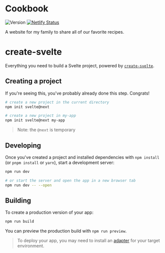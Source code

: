 # Cookbook

![Version](https://img.shields.io/github/package-json/v/vmroycroft/cookbook)
[![Netlify Status](https://api.netlify.com/api/v1/badges/62b7c4cd-e09d-4f96-89b6-f09fddf0a145/deploy-status)](https://app.netlify.com/sites/confident-mirzakhani-2d3b11/deploys)

A website for my family to share all of our favorite recipes.

# create-svelte

Everything you need to build a Svelte project, powered by [`create-svelte`](https://github.com/sveltejs/kit/tree/master/packages/create-svelte).

## Creating a project

If you're seeing this, you've probably already done this step. Congrats!

```bash
# create a new project in the current directory
npm init svelte@next

# create a new project in my-app
npm init svelte@next my-app
```

> Note: the `@next` is temporary

## Developing

Once you've created a project and installed dependencies with `npm install` (or `pnpm install` or `yarn`), start a development server:

```bash
npm run dev

# or start the server and open the app in a new browser tab
npm run dev -- --open
```

## Building

To create a production version of your app:

```bash
npm run build
```

You can preview the production build with `npm run preview`.

> To deploy your app, you may need to install an [adapter](https://kit.svelte.dev/docs#adapters) for your target environment.
